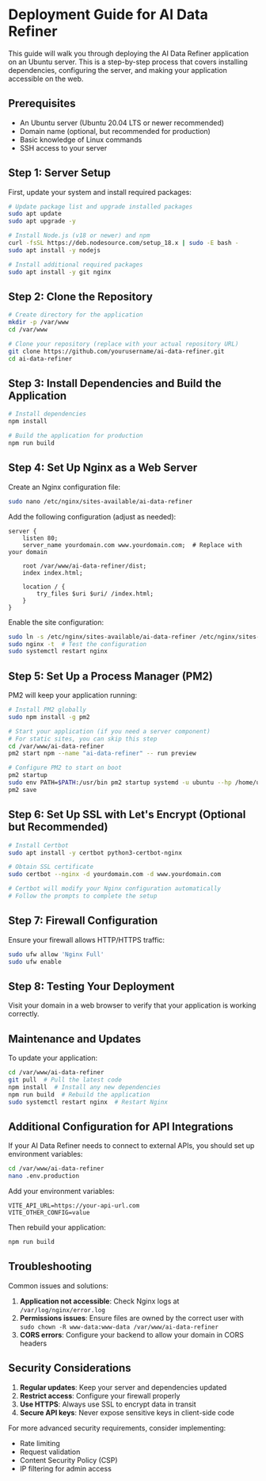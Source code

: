 # Deployment Guide for AI Data Refiner

This guide will walk you through deploying the AI Data Refiner application on an Ubuntu server. This is a step-by-step process that covers installing dependencies, configuring the server, and making your application accessible on the web.

## Prerequisites

- An Ubuntu server (Ubuntu 20.04 LTS or newer recommended)
- Domain name (optional, but recommended for production)
- Basic knowledge of Linux commands
- SSH access to your server

## Step 1: Server Setup

First, update your system and install required packages:

```bash
# Update package list and upgrade installed packages
sudo apt update
sudo apt upgrade -y

# Install Node.js (v18 or newer) and npm
curl -fsSL https://deb.nodesource.com/setup_18.x | sudo -E bash -
sudo apt install -y nodejs

# Install additional required packages
sudo apt install -y git nginx
```

## Step 2: Clone the Repository

```bash
# Create directory for the application
mkdir -p /var/www
cd /var/www

# Clone your repository (replace with your actual repository URL)
git clone https://github.com/yourusername/ai-data-refiner.git
cd ai-data-refiner
```

## Step 3: Install Dependencies and Build the Application

```bash
# Install dependencies
npm install

# Build the application for production
npm run build
```

## Step 4: Set Up Nginx as a Web Server

Create an Nginx configuration file:

```bash
sudo nano /etc/nginx/sites-available/ai-data-refiner
```

Add the following configuration (adjust as needed):

```nginx
server {
    listen 80;
    server_name yourdomain.com www.yourdomain.com;  # Replace with your domain

    root /var/www/ai-data-refiner/dist;
    index index.html;

    location / {
        try_files $uri $uri/ /index.html;
    }
}
```

Enable the site configuration:

```bash
sudo ln -s /etc/nginx/sites-available/ai-data-refiner /etc/nginx/sites-enabled/
sudo nginx -t  # Test the configuration
sudo systemctl restart nginx
```

## Step 5: Set Up a Process Manager (PM2)

PM2 will keep your application running:

```bash
# Install PM2 globally
sudo npm install -g pm2

# Start your application (if you need a server component)
# For static sites, you can skip this step
cd /var/www/ai-data-refiner
pm2 start npm --name "ai-data-refiner" -- run preview

# Configure PM2 to start on boot
pm2 startup
sudo env PATH=$PATH:/usr/bin pm2 startup systemd -u ubuntu --hp /home/ubuntu
pm2 save
```

## Step 6: Set Up SSL with Let's Encrypt (Optional but Recommended)

```bash
# Install Certbot
sudo apt install -y certbot python3-certbot-nginx

# Obtain SSL certificate
sudo certbot --nginx -d yourdomain.com -d www.yourdomain.com

# Certbot will modify your Nginx configuration automatically
# Follow the prompts to complete the setup
```

## Step 7: Firewall Configuration

Ensure your firewall allows HTTP/HTTPS traffic:

```bash
sudo ufw allow 'Nginx Full'
sudo ufw enable
```

## Step 8: Testing Your Deployment

Visit your domain in a web browser to verify that your application is working correctly.

## Maintenance and Updates

To update your application:

```bash
cd /var/www/ai-data-refiner
git pull  # Pull the latest code
npm install  # Install any new dependencies
npm run build  # Rebuild the application
sudo systemctl restart nginx  # Restart Nginx
```

## Additional Configuration for API Integrations

If your AI Data Refiner needs to connect to external APIs, you should set up environment variables:

```bash
cd /var/www/ai-data-refiner
nano .env.production
```

Add your environment variables:

```
VITE_API_URL=https://your-api-url.com
VITE_OTHER_CONFIG=value
```

Then rebuild your application:

```bash
npm run build
```

## Troubleshooting

Common issues and solutions:

1. **Application not accessible**: Check Nginx logs at `/var/log/nginx/error.log`
2. **Permissions issues**: Ensure files are owned by the correct user with `sudo chown -R www-data:www-data /var/www/ai-data-refiner`
3. **CORS errors**: Configure your backend to allow your domain in CORS headers

## Security Considerations

1. **Regular updates**: Keep your server and dependencies updated
2. **Restrict access**: Configure your firewall properly
3. **Use HTTPS**: Always use SSL to encrypt data in transit
4. **Secure API keys**: Never expose sensitive keys in client-side code

For more advanced security requirements, consider implementing:

- Rate limiting
- Request validation
- Content Security Policy (CSP)
- IP filtering for admin access